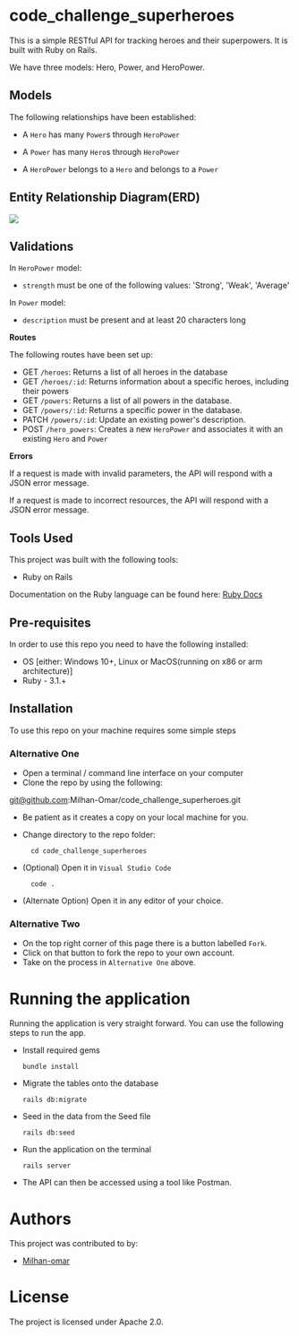 # code_challenge_superheroes
This is a simple RESTful API for tracking heroes and their superpowers. It is built with Ruby on Rails.

We have three models: Hero, Power, and HeroPower.

## Models

The following relationships have been established:

- A `Hero` has many `Power`s through `HeroPower`

- A `Power` has many `Hero`s through `HeroPower`

- A `HeroPower` belongs to a `Hero` and belongs to a `Power`

## Entity Relationship Diagram(ERD)
<img src="relationship.png">

## Validations

In `HeroPower` model:
- `strength` must be one of the following values: 'Strong', 'Weak', 'Average'

In `Power` model:
- `description` must be present and at least 20 characters long

**Routes**

The following routes have been set up:

- GET `/heroes`: Returns a list of all heroes in the database
- GET `/heroes/:id`: Returns information about a specific heroes, including their powers
- GET `/powers`: Returns a list of all powers in the database.
- GET `/powers/:id`: Returns a specific power in the database.
- PATCH `/powers/:id`: Update an existing power's description.
- POST `/hero_powers`: Creates a new `HeroPower` and associates it with an existing `Hero` and `Power`

**Errors**

If a request is made with invalid parameters, the API will respond with a JSON error message.

If a request is made to incorrect resources, the API will respond with a JSON error message.


## Tools Used
This project was built with the following tools:

- Ruby on Rails

Documentation on the Ruby language can be found here: [Ruby Docs](https://docs.ruby-lang.org/en/3.1/)

## Pre-requisites
In order to use this repo you need to have the following installed:

- OS [either: Windows 10+, Linux or MacOS(running on x86 or arm architecture)]
- Ruby - 3.1.+

## Installation

To use this repo on your machine requires some simple steps

### Alternative One

- Open a terminal / command line interface on your computer
- Clone the repo by using the following:

git@github.com:Milhan-Omar/code_challenge_superheroes.git
- Be patient as it creates a copy on your local machine for you.
- Change directory to the repo folder:

        cd code_challenge_superheroes

- (Optional) Open it in ``Visual Studio Code``

        code .

- (Alternate Option) Open it in any editor of your choice.

### Alternative Two

- On the top right corner of this page there is a button labelled ``Fork``.
- Click on that button to fork the repo to your own account.
- Take on the process in ``Alternative One`` above.


# Running the application

Running the application is very straight forward. You can use the following steps to run the app.

-   Install required gems
        
        bundle install

-   Migrate the tables onto the database

        rails db:migrate

-   Seed in the data from the Seed file

        rails db:seed

- Run the application on the terminal

      rails server

- The API can then be accessed using a tool like Postman.



# Authors
This project was contributed to by:
- [Milhan-omar](https://github.com/Milhan-Omar)

# License
The project is licensed under Apache 2.0. 